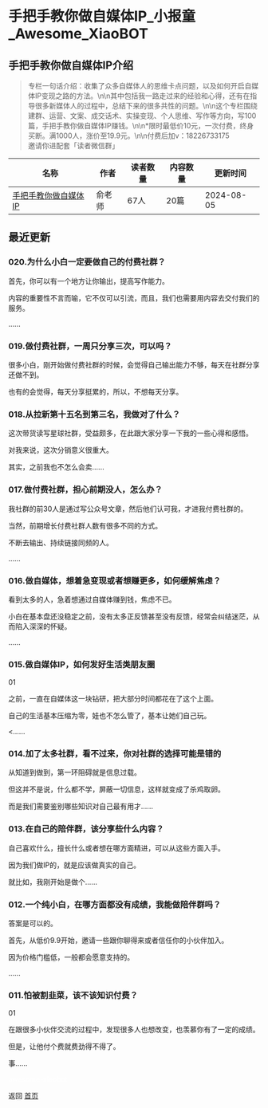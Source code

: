 # 手把手教你做自媒体IP_小报童_Awesome_XiaoBOT

## 手把手教你做自媒体IP介绍
> 专栏一句话介绍：收集了众多自媒体人的思维卡点问题，以及如何开启自媒体IP变现之路的方法。\n\n其中包括我一路走过来的经验和心得，还有在指导很多新媒体人的过程中，总结下来的很多共性的问题。\n\n这个专栏围绕建群、运营、文案、成交话术、实操变现、个人思维、写作等方向，写100篇，手把手教你做自媒体IP赚钱。\n\n*限时最低价10元，一次付费，终身买断。满1000人，涨价至19.9元。\n\n付费后加v：18226733175  
邀请你进配套「读者微信群」  
  


|名称|作者|读者数量|内容数量|更新时间|
|---|---|---|---|---|
|[手把手教你做自媒体IP](https://xiaobot.net/p/guduyudanao1985?refer=0b133df9-27dc-423b-8101-639049001c13)|俞老师|67人|20篇|2024-08-05|

## 最近更新
### 020.为什么小白一定要做自己的付费社群？

首先，你可以有一个地方让你输出，提高写作能力。

内容的重要性不言而喻，它不仅可以引流，而且，我们也需要用内容去交付我们的服务。

......

### 019.做付费社群，一周只分享三次，可以吗？

很多小白，刚开始做付费社群的时候，会觉得自己输出能力不够，每天在社群分享还做不到。

也有的会觉得，每天分享挺累的，所以，不想每天分享。

### 018.从拉新第十五名到第三名，我做对了什么？

这次带货读写星球社群，受益颇多，在此跟大家分享一下我的一些心得和感悟。

对我来说，这次分销意义很重大。

其实，之前我也不怎么会卖......

### 017.做付费社群，担心前期没人，怎么办？

我社群的前30人是通过写公众号文章，然后他们认可我，才进我付费社群的。

当然，前期增长付费社群人数有很多不同的方式。

不断去输出、持续链接同频的人。

......

### 016.做自媒体，想着急变现或者想赚更多，如何缓解焦虑？

看到太多的人，急着想通过自媒体赚到钱，焦虑不已。

小白在基本盘还没稳定之前，没有太多正反馈甚至没有反馈，经常会纠结迷茫，从而陷入深深的怀疑。

......

### 015.做自媒体IP，如何发好生活类朋友圈

01

之前，一直在自媒体这一块钻研，把大部分时间都花在了这个上面。

自己的生活基本压缩为零，娃也不怎么管了，基本让她们自己玩。

<......

### 014.加了太多社群，看不过来，你对社群的选择可能是错的

从知道到做到，第一环阻碍就是信息过载。

但这并不是说，什么都不学，屏蔽一切信息，这样就变成了杀鸡取卵。

而是我们需要鉴别哪些知识对自己最有用才......

### 013.在自己的陪伴群，该分享些什么内容？

自己喜欢什么，擅长什么或者想在哪方面精进，可以从这些方面入手。

因为我们做IP的，就是应该做真实的自己。

就比如，我刚开始是做个......

### 012.一个纯小白，在哪方面都没有成绩，我能做陪伴群吗？

答案是可以的。

首先，从低价9.9开始，邀请一些跟你聊得来或者信任你的小伙伴加入。

因为价格门槛低，一般都会愿意支持的。

......

### 011.怕被割韭菜，该不该知识付费？

01

在跟很多小伙伴交流的过程中，发现很多人也想改变，也羡慕你有了一定的成绩。

但是，让他付个费就费劲得不得了。

事......


<a href="https://github.com/Reno9527/awesome-xiaobot" style="color: white; text-decoration: none;">awesome-xiaobot</a>

返回 [首页](../README.md)

